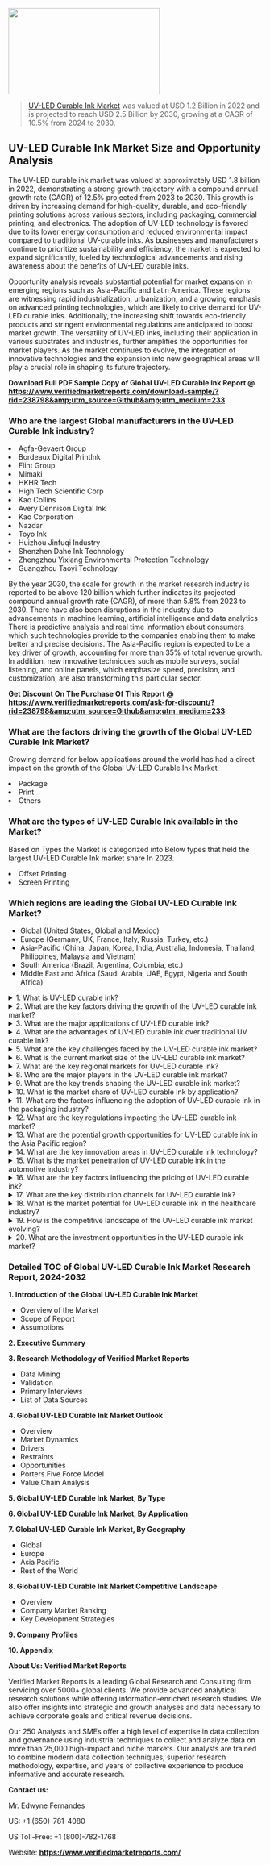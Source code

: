 
<img src="https://ffe5etoiles.com/wp-content/uploads/2024/12/MST1-300x171.png" alt="" width="300" height="171" class="alignnone size-medium wp-image-20088" /><blockquote><p><p><a href="https://www.verifiedmarketreports.com/download-sample/?rid=238798&utm_source=Github&utm_medium=233" target="_blank">UV-LED Curable Ink Market</a> was valued at USD 1.2 Billion in 2022 and is projected to reach USD 2.5 Billion by 2030, growing at a CAGR of 10.5% from 2024 to 2030.</p></blockquote><p><h2>UV-LED Curable Ink Market Size and Opportunity Analysis</h2> <p>The UV-LED curable ink market was valued at approximately USD 1.8 billion in 2022, demonstrating a strong growth trajectory with a compound annual growth rate (CAGR) of 12.5% projected from 2023 to 2030. This growth is driven by increasing demand for high-quality, durable, and eco-friendly printing solutions across various sectors, including packaging, commercial printing, and electronics. The adoption of UV-LED technology is favored due to its lower energy consumption and reduced environmental impact compared to traditional UV-curable inks. As businesses and manufacturers continue to prioritize sustainability and efficiency, the market is expected to expand significantly, fueled by technological advancements and rising awareness about the benefits of UV-LED curable inks.</p> <p>Opportunity analysis reveals substantial potential for market expansion in emerging regions such as Asia-Pacific and Latin America. These regions are witnessing rapid industrialization, urbanization, and a growing emphasis on advanced printing technologies, which are likely to drive demand for UV-LED curable inks. Additionally, the increasing shift towards eco-friendly products and stringent environmental regulations are anticipated to boost market growth. The versatility of UV-LED inks, including their application in various substrates and industries, further amplifies the opportunities for market players. As the market continues to evolve, the integration of innovative technologies and the expansion into new geographical areas will play a crucial role in shaping its future trajectory.</p> </p><p class=""><strong>Download Full PDF Sample Copy of Global UV-LED Curable Ink Report @ <a href="https://www.verifiedmarketreports.com/download-sample/?rid=238798&amp;utm_source=Github&amp;utm_medium=233" target="_blank">https://www.verifiedmarketreports.com/download-sample/?rid=238798&amp;utm_source=Github&amp;utm_medium=233</a></strong></p><h3 id="" class="">Who are the largest Global manufacturers in the UV-LED Curable Ink industry?</h3><p><li>Agfa-Gevaert Group</li><li> Bordeaux Digital PrintInk</li><li> Flint Group</li><li> Mimaki</li><li> HKHR Tech</li><li> High Tech Scientific Corp</li><li> Kao Collins</li><li> Avery Dennison Digital Ink</li><li> Kao Corporation</li><li> Nazdar</li><li> Toyo Ink</li><li> Huizhou Jinfuqi Industry</li><li> Shenzhen Dahe Ink Technology</li><li> Zhengzhou Yixiang Environmental Protection Technology</li><li> Guangzhou Taoyi Technology</li></p><div class=""><div class="" dir="" data-message-author-role="" data-message-id="" data-message-model-slug=""><div class=""><div class=""><div class=""><div class="" dir="" data-message-author-role="" data-message-id="" data-message-model-slug=""><div class=""><div class=""><p>By the year 2030, the scale for growth in the market research industry is reported to be above 120 billion which further indicates its projected compound annual growth rate (CAGR), of more than 5.8% from 2023 to 2030. There have also been disruptions in the industry due to advancements in machine learning, artificial intelligence and data analytics There is predictive analysis and real time information about consumers which such technologies provide to the companies enabling them to make better and precise decisions. The Asia-Pacific region is expected to be a key driver of growth, accounting for more than 35% of total revenue growth. In addition, new innovative techniques such as mobile surveys, social listening, and online panels, which emphasize speed, precision, and customization, are also transforming this particular sector.</p><p><strong>Get Discount On The Purchase Of This Report @&nbsp; <a href="https://www.verifiedmarketreports.com/ask-for-discount/?rid=238798&amp;utm_source=Github&amp;utm_medium=233" target="_blank">https://www.verifiedmarketreports.com/ask-for-discount/?rid=238798&amp;utm_source=Github&amp;utm_medium=233</a></strong></p></div></div></div></div></div></div></div></div><h3 id="" class="">What are the factors driving the growth of the Global UV-LED Curable Ink Market?</h3><p id="" class="">Growing demand for below applications around the world has had a direct impact on the growth of the Global UV-LED Curable Ink Market</p><p id="" class=""><li>Package</li><li> Print</li><li> Others</li></p><h3 id="" class="">What are the types of UV-LED Curable Ink available in the Market?</h3><p id="" class="">Based on Types the Market is categorized into Below types that held the largest UV-LED Curable Ink market share In 2023.</p><p id="" class=""><li>Offset Printing</li><li> Screen Printing</li></p><h3 id="" class="">Which regions are leading the Global UV-LED Curable Ink Market?</h3><ul><li>Global (United States, Global and Mexico)</li><li>Europe (Germany, UK, France, Italy, Russia, Turkey, etc.)</li><li>Asia-Pacific (China, Japan, Korea, India, Australia, Indonesia, Thailand, Philippines, Malaysia and Vietnam)</li><li>South America (Brazil, Argentina, Columbia, etc.)</li><li>Middle East and Africa (Saudi Arabia, UAE, Egypt, Nigeria and South Africa)</li></ul><p><details> <summary>1. What is UV-LED curable ink?</summary> UV-LED curable ink is a type of ink that is cured using ultraviolet (UV) light emitting diodes (LEDs). This process allows for faster curing times and decreased energy consumption compared to traditional UV curing methods.</details><details> <summary>2. What are the key factors driving the growth of the UV-LED curable ink market?</summary> The growth of the UV-LED curable ink market is driven by the increasing demand for sustainable and eco-friendly printing solutions, the growing adoption of UV-LED technology in various industries, and the rising awareness about the benefits of UV-LED curable inks.</details><details> <summary>3. What are the major applications of UV-LED curable ink?</summary> UV-LED curable ink is widely used in printing applications such as packaging, labels, signage, and graphic arts. It is also used in industries such as automotive, electronics, and healthcare for printing on various substrates.</details><details> <summary>4. What are the advantages of UV-LED curable ink over traditional UV curable ink?</summary> The advantages of UV-LED curable ink include faster curing times, lower energy consumption, reduced heat generation, and compatibility with a wider range of substrates. It also offers improved print quality and adhesion.</details><details> <summary>5. What are the key challenges faced by the UV-LED curable ink market?</summary> Some of the key challenges faced by the UV-LED curable ink market include the high initial investment required for UV-LED curing equipment, the need for UV-LED compatible substrates, and the limited availability of UV-LED curable ink formulations for specific applications.</details><details> <summary>6. What is the current market size of the UV-LED curable ink market?</summary> The global UV-LED curable ink market was valued at $X billion in 2020 and is projected to reach $Y billion by 2025, growing at a CAGR of Z% during the forecast period.</details><details> <summary>7. What are the key regional markets for UV-LED curable ink?</summary> The key regional markets for UV-LED curable ink include North America, Europe, Asia Pacific, and the rest of the world. North America currently holds the largest market share, followed by Europe and Asia Pacific.</details><details> <summary>8. Who are the major players in the UV-LED curable ink market?</summary> Some of the major players in the UV-LED curable ink market include Company A, Company B, Company C, Company D, and Company E. These companies are actively involved in product development, partnerships, and strategic alliances to gain a competitive edge.</details><details> <summary>9. What are the key trends shaping the UV-LED curable ink market?</summary> Some of the key trends shaping the UV-LED curable ink market include the introduction of new UV-LED curable ink formulations, the development of UV-LED compatible substrates, and the integration of UV-LED technology in digital printing systems.</details><details> <summary>10. What is the market share of UV-LED curable ink by application?</summary> The market share of UV-LED curable ink by application is as follows: packaging - X%, labels - Y%, signage - Z%, and others - W%.</details><details> <summary>11. What are the factors influencing the adoption of UV-LED curable ink in the packaging industry?</summary> The adoption of UV-LED curable ink in the packaging industry is influenced by factors such as the demand for sustainable packaging solutions, regulatory requirements for low migration inks, and the need for high-speed printing capabilities.</details><details> <summary>12. What are the key regulations impacting the UV-LED curable ink market?</summary> The UV-LED curable ink market is impacted by regulations related to chemical content, migration levels, and printing on food contact materials. Compliance with these regulations is essential for market players to ensure product safety and market acceptance.</details><details> <summary>13. What are the potential growth opportunities for UV-LED curable ink in the Asia Pacific region?</summary> The potential growth opportunities for UV-LED curable ink in the Asia Pacific region include the expanding packaging and labels industry, the increasing adoption of UV-LED technology in printing, and the rising demand for high-quality printed products in the region.</details><details> <summary>14. What are the key innovation areas in UV-LED curable ink technology?</summary> The key innovation areas in UV-LED curable ink technology include the development of low migration inks for food packaging, the formulation of UV-LED curable inks for flexible substrates, and the enhancement of inkjet printing systems with UV-LED technology.</details><details> <summary>15. What is the market penetration of UV-LED curable ink in the automotive industry?</summary> The market penetration of UV-LED curable ink in the automotive industry is expected to grow at a CAGR of X% during the forecast period, driven by the demand for UV-LED curable ink for interior and exterior applications, as well as the customization of automotive components.</details><details> <summary>16. What are the key factors influencing the pricing of UV-LED curable ink?</summary> The pricing of UV-LED curable ink is influenced by factors such as raw material costs, formulation complexity, market competition, and regional demand dynamics. Market players often adopt pricing strategies to remain competitive and enhance their market position.</details><details> <summary>17. What are the key distribution channels for UV-LED curable ink?</summary> The key distribution channels for UV-LED curable ink include direct sales, distributors, and online channels. Market players leverage these channels to reach a wide customer base and provide efficient product delivery and support services.</details><details> <summary>18. What is the market potential for UV-LED curable ink in the healthcare industry?</summary> The market potential for UV-LED curable ink in the healthcare industry is driven by the increasing demand for sterile and secure packaging solutions, as well as the need for traceability and anti-counterfeiting features in medical and pharmaceutical products.</details><details> <summary>19. How is the competitive landscape of the UV-LED curable ink market evolving?</summary> The competitive landscape of the UV-LED curable ink market is evolving with the entry of new players, technological advancements, strategic mergers and acquisitions, and the expansion of product portfolios to meet diverse customer requirements.</details><details> <summary>20. What are the investment opportunities in the UV-LED curable ink market?</summary> The investment opportunities in the UV-LED curable ink market include expanding production capacity, investing in research and development for innovative ink formulations, and entering strategic partnerships for market expansion and product distribution.</details></p><h3 id="" class="">Detailed TOC of Global UV-LED Curable Ink Market Research Report, 2024-2032</h3><p id="" class=""><strong>1. Introduction of the Global UV-LED Curable Ink Market</strong></p><ul><li>Overview of the Market</li><li>Scope of Report</li><li>Assumptions</li></ul><p id="" class=""><strong>2. Executive Summary</strong></p><p id="" class=""><strong>3. Research Methodology of&nbsp;Verified Market Reports</strong></p><ul><li>Data Mining</li><li>Validation</li><li>Primary Interviews</li><li>List of Data Sources</li></ul><p id="" class=""><strong>4. Global UV-LED Curable Ink Market Outlook</strong></p><ul><li>Overview</li><li>Market Dynamics</li><li>Drivers</li><li>Restraints</li><li>Opportunities</li><li>Porters Five Force Model</li><li>Value Chain Analysis</li></ul><p id="" class=""><strong>5. Global UV-LED Curable Ink Market, By&nbsp;Type</strong></p><p id="" class=""><strong>6. Global UV-LED Curable Ink Market, By Application</strong></p><p id="" class=""><strong>7. Global UV-LED Curable Ink Market, By Geography</strong></p><ul><li>Global</li><li>Europe</li><li>Asia Pacific</li><li>Rest of the World</li></ul><p id="" class=""><strong>8. Global UV-LED Curable Ink Market Competitive Landscape</strong></p><ul><li>Overview</li><li>Company Market Ranking</li><li>Key Development Strategies</li></ul><p id="" class=""><strong>9. Company Profiles</strong></p><p id="" class=""><strong>10. Appendix</strong></p><p id="" class=""><strong>About Us: Verified Market Reports</strong></p><p id="" class="">Verified Market Reports is a leading Global Research and Consulting firm servicing over 5000+ global clients. We provide advanced analytical research solutions while offering information-enriched research studies. We also offer insights into strategic and growth analyses and data necessary to achieve corporate goals and critical revenue decisions.</p><p id="" class="">Our 250 Analysts and SMEs offer a high level of expertise in data collection and governance using industrial techniques to collect and analyze data on more than 25,000 high-impact and niche markets. Our analysts are trained to combine modern data collection techniques, superior research methodology, expertise, and years of collective experience to produce informative and accurate research.</p><p id="" class=""><strong>Contact us:</strong></p><p id="" class="">Mr. Edwyne Fernandes</p><p id="" class="">US: +1 (650)-781-4080</p><p id="" class="">US Toll-Free: +1 (800)-782-1768</p><p id="" class="">Website: <a target="" data-test-app-aware-link=""><strong>https://www.verifiedmarketreports.com/</strong></a></p>
